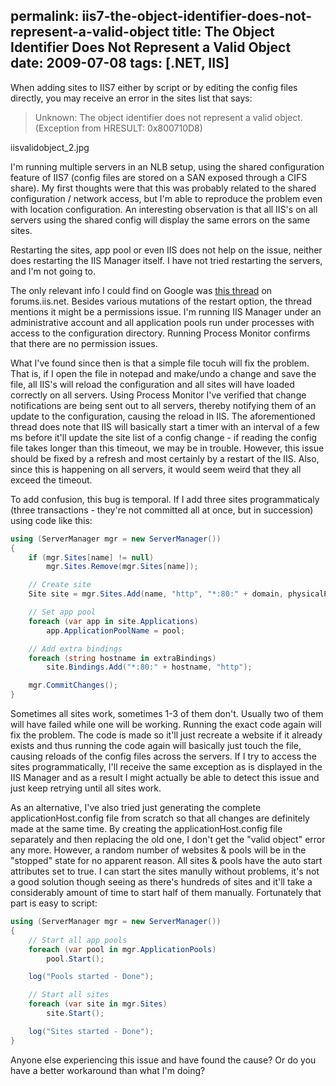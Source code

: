 permalink: iis7-the-object-identifier-does-not-represent-a-valid-object
title: The Object Identifier Does Not Represent a Valid Object
date: 2009-07-08
tags: [.NET, IIS]
---
When adding sites to IIS7 either by script or by editing the config files directly, you may receive an error in the sites list that says:

<!-- more -->

> Unknown: The object identifier does not represent a valid object. (Exception from HRESULT: 0x800710D8)

iisvalidobject_2.jpg

I'm running multiple servers in an NLB setup, using the shared configuration feature of IIS7 (config files are stored on a SAN exposed through a CIFS share). My first thoughts were that this was probably related to the shared configuration / network access, but I'm able to reproduce the problem even with location configuration. An interesting observation is that all IIS's on all servers using the shared config will display the same errors on the same sites.

Restarting the sites, app pool or even IIS does not help on the issue, neither does restarting the IIS Manager itself. I have not tried restarting the servers, and I'm not going to.

The only relevant info I could find on Google was [this thread](http://forums.iis.net/t/1151841.aspx) on forums.iis.net. Besides various mutations of the restart option, the thread mentions it might be a permissions issue. I'm running IIS Manager under an administrative account and all application pools run under processes with access to the configuration directory. Running Process Monitor confirms that there are no permission issues.

What I've found since then is that a simple file tocuh will fix the problem. That is, if I open the file in notepad and make/undo a change and save the file, all IIS's will reload the configuration and all sites will have loaded correctly on all servers. Using Process Monitor I've verified that change notifications are being sent out to all servers, thereby notifying them of an update to the configuration, causing the reload in IIS. The aforementioned thread does note that IIS will basically start a timer with an interval of a few ms before it'll update the site list of a config change - if reading the config file takes longer than this timeout, we may be in trouble. However, this issue should be fixed by a refresh and most certainly by a restart of the IIS. Also, since this is happening on all servers, it would seem weird that they all exceed the timeout.

To add confusion, this bug is temporal. If I add three sites programmaticaly (three transactions - they're not committed all at once, but in succession) using code like this:

```csharp
using (ServerManager mgr = new ServerManager())
{
	if (mgr.Sites[name] != null)
		mgr.Sites.Remove(mgr.Sites[name]);

	// Create site
	Site site = mgr.Sites.Add(name, "http", "*:80:" + domain, physicalPath);

	// Set app pool
	foreach (var app in site.Applications)
		app.ApplicationPoolName = pool;

	// Add extra bindings
	foreach (string hostname in extraBindings)
		site.Bindings.Add("*:80:" + hostname, "http");

	mgr.CommitChanges();
}
```

Sometimes all sites work, sometimes 1-3 of them don't. Usually two of them will have failed while one will be working. Running the exact code again will fix the problem. The code is made so it'll just recreate a website if it already exists and thus running the code again will basically just touch the file, causing reloads of the config files across the servers. If I try to access the sites programmatically, I'll receive the same exception as is displayed in the IIS Manager and as a result I might actually be able to detect this issue and just keep retrying until all sites work.

As an alternative, I've also tried just generating the complete applicationHost.config file from scratch so that all changes are definitely made at the same time. By creating the applicationHost.config file separately and then replacing the old one, I don't get the "valid object" error any more. However, a random number of websites & pools will be in the "stopped" state for no apparent reason. All sites & pools have the auto start attributes set to true. I can start the sites manully without problems, it's not a good solution though seeing as there's hundreds of sites and it'll take a considerably amount of time to start half of them manually. Fortunately that part is easy to script:

```csharp
using (ServerManager mgr = new ServerManager())
{
	// Start all app pools
	foreach (var pool in mgr.ApplicationPools)
		pool.Start();

	log("Pools started - Done");

	// Start all sites
	foreach (var site in mgr.Sites)
		site.Start();

	log("Sites started - Done");
}
```

Anyone else experiencing this issue and have found the cause? Or do you have a better workaround than what I'm doing?

